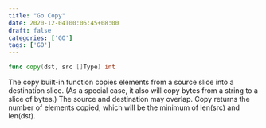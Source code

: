```yaml
---
title: "Go Copy"
date: 2020-12-04T00:06:45+08:00
draft: false
categories: ['GO']
tags: ['GO']
---
```


```go
func copy(dst, src []Type) int
```

The copy built-in function copies elements from a source slice into a destination slice. (As a special case, it also will copy bytes from a string to a slice of bytes.) The source and destination may overlap. Copy returns the number of elements copied, which will be the minimum of len(src) and len(dst).